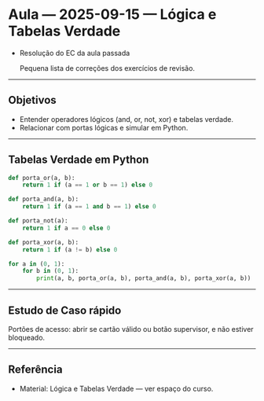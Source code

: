 # Aula — 2025-09-15 — Lógica e Tabelas Verdade

- Resolução do EC da aula passada

  Pequena lista de correções dos exercícios de revisão.

---

## Objetivos

- Entender operadores lógicos (and, or, not, xor) e tabelas verdade.
- Relacionar com portas lógicas e simular em Python.

---

## Tabelas Verdade em Python

```python
def porta_or(a, b):
    return 1 if (a == 1 or b == 1) else 0

def porta_and(a, b):
    return 1 if (a == 1 and b == 1) else 0

def porta_not(a):
    return 1 if a == 0 else 0

def porta_xor(a, b):
    return 1 if (a != b) else 0

for a in (0, 1):
    for b in (0, 1):
        print(a, b, porta_or(a, b), porta_and(a, b), porta_xor(a, b))
```

---

## Estudo de Caso rápido

Portões de acesso: abrir se cartão válido ou botão supervisor, e não estiver bloqueado.

---

## Referência

- Material: Lógica e Tabelas Verdade — ver espaço do curso.


